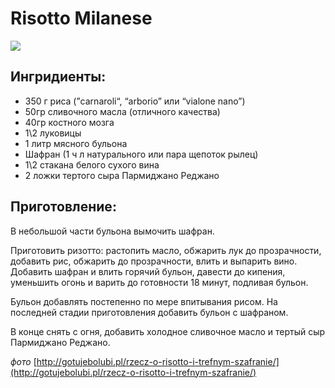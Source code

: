 # Risotto Milanese

![](https://s-media-cache-ak0.pinimg.com/564x/b9/1f/67/b91f671163b5cb2397c8763f83f98aaf.jpg)

## Ингридиенты:

* 350 г риса \(”carnaroli“, “arborio” или “vialone nano”\)
* 50гр сливочного масла \(отличного качества\) 
* 40гр костного мозга 
* 1\2 луковицы 
* 1 литр мясного бульона 
* Шафран \(1 ч л натурального или пара щепоток рылец\)
* 1\2 стакана белого сухого вина 
* 2 ложки тертого сыра Пармиджано Реджано

## Приготовление:

В небольшой части бульона вымочить шафран.

Приготовить ризотто: растопить масло, обжарить лук до прозрачности, добавить рис, обжарить до прозрачности, влить и выпарить вино. Добавить шафран и влить горячий бульон, давести до кипения, уменьшить огонь и варить до готовности 18 минут, подливая бульон.

Бульон добавлять постепенно по мере впитывания рисом. На последней стадии приготовления добавить бульон с шафраном.

В конце снять с огня, добавить холодное сливочное масло и тертый сыр Пармиджано Реджано.

_фото_ [http://gotujebolubi.pl/rzecz-o-risotto-i-trefnym-szafranie/](http://gotujebolubi.pl/rzecz-o-risotto-i-trefnym-szafranie/)

